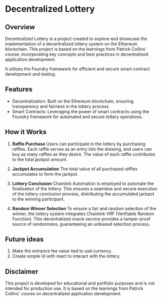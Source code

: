 # Decentralized Lottery

## Overview
Decentralized Lottery is a project created to explore and showcase the implementation of a decentralized lottery system on the Ethereum blockchain. This project is based on the learnings from Patrick Collins' course, incorporating key concepts and best practices in decentralized application development.

It utilizes the Foundry framework for efficient and secure smart contract development and testing.

## Features
* Decentralization: Built on the Ethereum blockchain, ensuring transparency and fairness in the lottery process.
* Smart Contracts: Leveraging the power of smart contracts using the Foundry framework for automated and secure lottery operations.

## How it Works
1. **Raffle Purchase**
Users can participate in the lottery by purchasing raffles. Each raffle serves as an entry into the drawing, and users can buy as many raffles as they desire. The value of each raffle contributes to the total jackpot amount.

2. **Jackpot Accumulation**
The total value of all purchased raffles accumulates to form the jackpot.

3. **Lottery Conclusion**
Chainlink Automation is employed to automate the finalization of the lottery. This ensures a seamless and secure execution of the lottery conclusion process, distributing the accumulated jackpot to the winning participant.

4. **Random Winner Selection**
To ensure a fair and random selection of the winner, the lottery system integrates Chainlink VRF (Verifiable Random Function). This decentralized oracle service provides a tamper-proof source of randomness, guaranteeing an unbiased selection process.

## Future ideas
1. Make the entrance fee value tied to usd currency.
2. Create simple UI with react to interact with the lottery.

## Disclaimer
This project is developed for educational and portfolio purposes and is not intended for production use. It is based on the learnings from Patrick Collins' course on decentralized application development.
